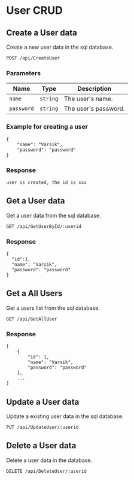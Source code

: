 ﻿# User CRUD


## Create a User data

Create a new user data in the sql database.

    POST /api/CreateUser

### Parameters
| Name  | Type | Description |
| ------------- | ------------- | ------------- |
| `name`  | `string`  |  The user's name.|
| `password`  | `string`  |  The user's password.|

### Example for creating a user

    {
        "name": "Varsik",
        "password": "password"
    }
### Response
    user is created, the id is xxx
    
## Get a User data

Get a user data from the sql database.

    GET /api/GetUserById/:userid

### Response

    {
      "id":1,
      "name": "Varsik",
      "password": "password"
    }
    
## Get a All Users 

Get a users list from the sql database.
    
    GET /api/GetAllUser
    
### Response

    [
        {
            "id": 1,
            "name": "Varsik",
            "password": "password"
        },
        ...
    ]

## Update a User data

Update a existing user data in the sql database.

    PUT /api/UpdateUser/:userid
    
## Delete a User data
Delete a user data in the database.

    DELETE /api/DeleteUser/:userid
    